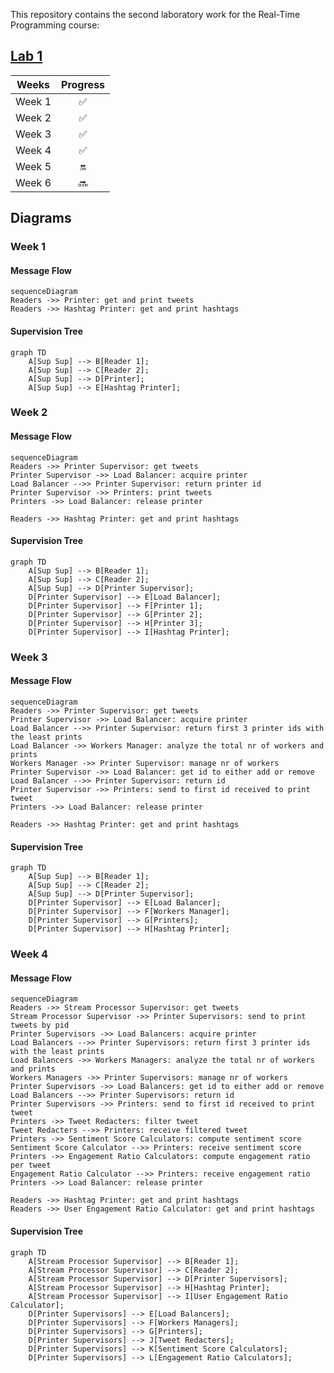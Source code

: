 This repository contains the second laboratory work for the Real-Time Programming course:

## [Lab 1](Lab1)
| Weeks                | Progress           |
| :---:                | :---:              |
| Week 1               | :white_check_mark: |
| Week 2               | :white_check_mark: |
| Week 3               | :white_check_mark: |
| Week 4               | :white_check_mark: |
| Week 5               | :on:               |
| Week 6               | :soon:             |

## Diagrams

### Week 1

#### Message Flow

```mermaid
sequenceDiagram
Readers ->> Printer: get and print tweets
Readers ->> Hashtag Printer: get and print hashtags
```

#### Supervision Tree

```mermaid
graph TD 
    A[Sup Sup] --> B[Reader 1];
    A[Sup Sup] --> C[Reader 2];
    A[Sup Sup] --> D[Printer];
    A[Sup Sup] --> E[Hashtag Printer];
```

### Week 2

#### Message Flow

```mermaid
sequenceDiagram
Readers ->> Printer Supervisor: get tweets
Printer Supervisor ->> Load Balancer: acquire printer
Load Balancer -->> Printer Supervisor: return printer id
Printer Supervisor ->> Printers: print tweets
Printers ->> Load Balancer: release printer

Readers ->> Hashtag Printer: get and print hashtags
```

#### Supervision Tree

```mermaid
graph TD
    A[Sup Sup] --> B[Reader 1];
    A[Sup Sup] --> C[Reader 2];
    A[Sup Sup] --> D[Printer Supervisor];
    D[Printer Supervisor] --> E[Load Balancer];
    D[Printer Supervisor] --> F[Printer 1];
    D[Printer Supervisor] --> G[Printer 2];
    D[Printer Supervisor] --> H[Printer 3];
    D[Printer Supervisor] --> I[Hashtag Printer];
```

### Week 3

#### Message Flow

```mermaid
sequenceDiagram
Readers ->> Printer Supervisor: get tweets
Printer Supervisor ->> Load Balancer: acquire printer
Load Balancer -->> Printer Supervisor: return first 3 printer ids with the least prints
Load Balancer ->> Workers Manager: analyze the total nr of workers and prints
Workers Manager ->> Printer Supervisor: manage nr of workers
Printer Supervisor ->> Load Balancer: get id to either add or remove
Load Balancer -->> Printer Supervisor: return id
Printer Supervisor ->> Printers: send to first id received to print tweet
Printers ->> Load Balancer: release printer

Readers ->> Hashtag Printer: get and print hashtags
```

#### Supervision Tree

```mermaid
graph TD
    A[Sup Sup] --> B[Reader 1];
    A[Sup Sup] --> C[Reader 2];
    A[Sup Sup] --> D[Printer Supervisor];
    D[Printer Supervisor] --> E[Load Balancer];
    D[Printer Supervisor] --> F[Workers Manager];
    D[Printer Supervisor] --> G[Printers];
    D[Printer Supervisor] --> H[Hashtag Printer];
```

### Week 4

#### Message Flow

```mermaid
sequenceDiagram
Readers ->> Stream Processor Supervisor: get tweets
Stream Processor Supervisor ->> Printer Supervisors: send to print tweets by pid
Printer Supervisors ->> Load Balancers: acquire printer
Load Balancers -->> Printer Supervisors: return first 3 printer ids with the least prints
Load Balancers ->> Workers Managers: analyze the total nr of workers and prints
Workers Managers ->> Printer Supervisors: manage nr of workers
Printer Supervisors ->> Load Balancers: get id to either add or remove
Load Balancers -->> Printer Supervisors: return id
Printer Supervisors ->> Printers: send to first id received to print tweet
Printers ->> Tweet Redacters: filter tweet
Tweet Redacters -->> Printers: receive filtered tweet
Printers ->> Sentiment Score Calculators: compute sentiment score
Sentiment Score Calculator -->> Printers: receive sentiment score
Printers ->> Engagement Ratio Calculators: compute engagement ratio per tweet
Engagement Ratio Calculator -->> Printers: receive engagement ratio
Printers ->> Load Balancer: release printer

Readers ->> Hashtag Printer: get and print hashtags
Readers ->> User Engagement Ratio Calculator: get and print hashtags
```

#### Supervision Tree

```mermaid
graph TD
    A[Stream Processor Supervisor] --> B[Reader 1];
    A[Stream Processor Supervisor] --> C[Reader 2];
    A[Stream Processor Supervisor] --> D[Printer Supervisors];
    A[Stream Processor Supervisor] --> H[Hashtag Printer];
    A[Stream Processor Supervisor] --> I[User Engagement Ratio Calculator];
    D[Printer Supervisors] --> E[Load Balancers];
    D[Printer Supervisors] --> F[Workers Managers];
    D[Printer Supervisors] --> G[Printers];
    D[Printer Supervisors] --> J[Tweet Redacters];
    D[Printer Supervisors] --> K[Sentiment Score Calculators];
    D[Printer Supervisors] --> L[Engagement Ratio Calculators];
```
